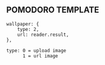 ## POMODORO TEMPLATE

```
wallpaper: {
    type: 2,
    url: reader.result,
},

type: 0 = upload image
      1 = url image
```
